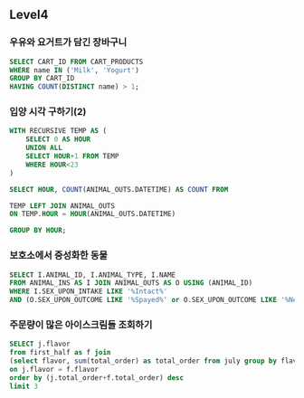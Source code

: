 ## Level4

### 우유와 요거트가 담긴 장바구니

```sql
SELECT CART_ID FROM CART_PRODUCTS
WHERE name IN ('Milk', 'Yogurt')
GROUP BY CART_ID
HAVING COUNT(DISTINCT name) > 1;
```

### 입양 시각 구하기(2)

```sql
WITH RECURSIVE TEMP AS (
    SELECT 0 AS HOUR
    UNION ALL
    SELECT HOUR+1 FROM TEMP
    WHERE HOUR<23
)

SELECT HOUR, COUNT(ANIMAL_OUTS.DATETIME) AS COUNT FROM

TEMP LEFT JOIN ANIMAL_OUTS
ON TEMP.HOUR = HOUR(ANIMAL_OUTS.DATETIME)

GROUP BY HOUR;
```

### 보호소에서 중성화한 동물

```sql
SELECT I.ANIMAL_ID, I.ANIMAL_TYPE, I.NAME
FROM ANIMAL_INS AS I JOIN ANIMAL_OUTS AS O USING (ANIMAL_ID)
WHERE I.SEX_UPON_INTAKE LIKE '%Intact%' 
AND (O.SEX_UPON_OUTCOME LIKE '%Spayed%' or O.SEX_UPON_OUTCOME LIKE '%Neutered%')
```

### 주문량이 많은 아이스크림들 조회하기

```sql
SELECT j.flavor
from first_half as f join 
(select flavor, sum(total_order) as total_order from july group by flavor) as j
on j.flavor = f.flavor
order by (j.total_order+f.total_order) desc
limit 3
```

